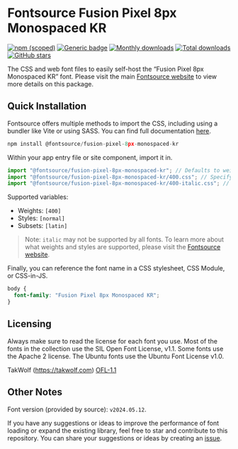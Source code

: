 # Fontsource Fusion Pixel 8px Monospaced KR

[![npm (scoped)](https://img.shields.io/npm/v/@fontsource/fusion-pixel-8px-monospaced-kr?color=brightgreen)](https://www.npmjs.com/package/@fontsource/fusion-pixel-8px-monospaced-kr) [![Generic badge](https://img.shields.io/badge/fontsource-passing-brightgreen)](https://github.com/fontsource/fontsource) [![Monthly downloads](https://badgen.net/npm/dm/@fontsource/fusion-pixel-8px-monospaced-kr)](https://github.com/fontsource/fontsource) [![Total downloads](https://badgen.net/npm/dt/@fontsource/fusion-pixel-8px-monospaced-kr)](https://github.com/fontsource/fontsource) [![GitHub stars](https://img.shields.io/github/stars/fontsource/fontsource.svg?style=social&label=Star)](https://github.com/fontsource/fontsource/stargazers)

The CSS and web font files to easily self-host the “Fusion Pixel 8px Monospaced KR” font. Please visit the main [Fontsource website](https://fontsource.org/fonts/fusion-pixel-8px-monospaced-kr) to view more details on this package.

## Quick Installation

Fontsource offers multiple methods to import the CSS, including using a bundler like Vite or using SASS. You can find full documentation [here](https://fontsource.org/docs/getting-started/introduction).

```javascript
npm install @fontsource/fusion-pixel-8px-monospaced-kr
```

Within your app entry file or site component, import it in.

```javascript
import "@fontsource/fusion-pixel-8px-monospaced-kr"; // Defaults to weight 400
import "@fontsource/fusion-pixel-8px-monospaced-kr/400.css"; // Specify weight
import "@fontsource/fusion-pixel-8px-monospaced-kr/400-italic.css"; // Specify weight and style
```

Supported variables:
- Weights: `[400]`
- Styles: `[normal]`
- Subsets: `[latin]`

> Note: `italic` may not be supported by all fonts. To learn more about what weights and styles are supported, please visit the [Fontsource website](https://fontsource.org/fonts/fusion-pixel-8px-monospaced-kr).

Finally, you can reference the font name in a CSS stylesheet, CSS Module, or CSS-in-JS.

```css
body {
  font-family: "Fusion Pixel 8px Monospaced KR";
}
```

## Licensing
Always make sure to read the license for each font you use. Most of the fonts in the collection use the SIL Open Font License, v1.1. Some fonts use the Apache 2 license. The Ubuntu fonts use the Ubuntu Font License v1.0.

TakWolf (https://takwolf.com)
[OFL-1.1](https://raw.githubusercontent.com/TakWolf/fusion-pixel-font/master/LICENSE-OFL)

## Other Notes
Font version (provided by source): `v2024.05.12`.

If you have any suggestions or ideas to improve the performance of font loading or expand the existing library, feel free to star and contribute to this repository. You can share your suggestions or ideas by creating an [issue](https://github.com/fontsource/fontsource/issues).
